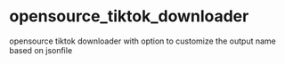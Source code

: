 # opensource_tiktok_downloader
opensource tiktok downloader with option to customize the output name based on jsonfile
